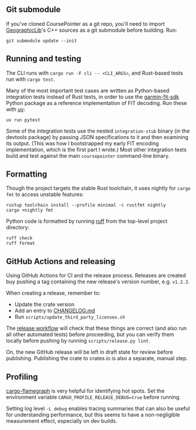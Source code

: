 ## Git submodule

If you've cloned CoursePointer as a git repo, you'll need to import
[GeographicLib](https://geographiclib.sourceforge.io/C++/doc/index.html)'s C++
sources as a git submodule before building.  Run:

```
git submodule update --init
```

## Running and testing

The CLI runs with `cargo run -F cli -- <CLI_ARGS>`, and Rust-based tests run
with `cargo test`.

Many of the most important test cases are written as Python-based integration
tests instead of Rust tests, in order to use the
[garmin-fit-sdk](https://pypi.org/project/garmin-fit-sdk/) Python package as a
reference implementation of FIT decoding.  Run these with
[uv](https://docs.astral.sh/uv/):

```
uv run pytest
```

Some of the integration tests use the nested `integration-stub` binary (in the
devtools package) by passing JSON specifications to it and then examining its
output.  (This was how I bootstrapped my early FIT encoding implementation,
which is the first part I wrote.)  Most other integration tests build and test
against the main `coursepointer` command-line binary.

## Formatting

Though the project targets the stable Rust toolchain, it uses nightly for
`cargo fmt` to access unstable features:

```
rustup toolchain install --profile minimal -c rustfmt nightly
cargo +nightly fmt
```

Python code is formatted by running [ruff](https://docs.astral.sh/ruff/) from
the top-level project directory:

```
ruff check
ruff format
```

## GitHub Actions and releasing

Using GitHub Actions for CI and the release process.  Releases are created buy
pushing a tag containing the new release's version number, e.g. `v1.2.3`.

When creating a release, remember to:
- Update the crate version
- Add an entry to [CHANGELOG.md](../CHANGELOG.md)
- Run `scripts/update_third_party_licenses.sh`

The [release
workflow](https://github.com/mshroyer/coursepointer/actions/workflows/release.yml)
will check that these things are correct (and also run all other automated
tests) before proceeding, but you can verify them locally before pushing by
running `scripts/release.py lint`.

On, the new GitHub release will be left in draft state for review before
publishing.  Publishing the crate to crates.io is also a separate, manual
step.

## Profiling

[cargo-flamegraph](https://github.com/flamegraph-rs/flamegraph) is very
helpful for identifying hot spots.  Set the environment variable
`CARGO_PROFILE_RELEASE_DEBUG=true` before running.

Setting log level `-L debug` enables tracing summaries that can also be useful
for understanding performance, but this seems to have a non-negligible
measurement effect, especially on dev builds.
